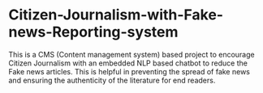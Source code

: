 # Citizen-Journalism-with-Fake-news-Reporting-system
This is a CMS (Content management system) based project to encourage Citizen Journalism with an embedded NLP based chatbot to reduce the Fake news articles. This is helpful in preventing the spread of fake news and ensuring the authenticity of the literature for end readers.
